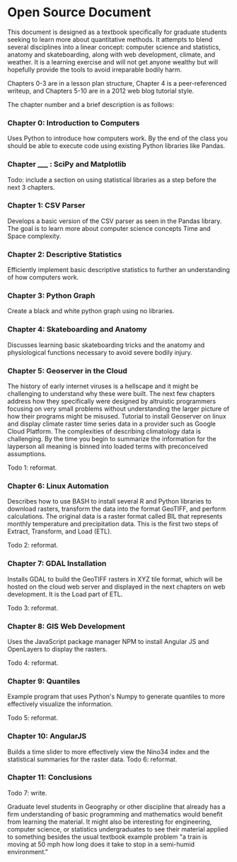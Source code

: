 # Open Source Document

This document is designed as a textbook specifically for graduate students seeking to learn more about quantitative methods. It attempts to blend several disciplines into a linear concept: computer science and statistics, anatomy and skateboarding, along with web development, climate, and weather. It is a learning exercise and will not get anyone wealthy but will hopefully provide the tools to avoid irreparable bodily harm.

Chapters 0-3 are in a lesson plan structure, Chapter 4 is a peer-referenced writeup, and Chapters 5-10 are in a 2012 web blog tutorial style.

The chapter number and a brief description is as follows:

### Chapter 0: Introduction to Computers
Uses Python to introduce how computers work.
By the end of the class you should be able to execute code using existing Python libraries like Pandas.

### Chapter ___ : SciPy and Matplotlib
Todo: include a section on using statistical libraries as a step before the next 3 chapters.

### Chapter 1: CSV Parser
Develops a basic version of the CSV parser as seen in the Pandas library.
The goal is to learn more about computer science concepts Time and Space complexity.

### Chapter 2: Descriptive Statistics
Efficiently implement basic descriptive statistics to further an understanding of how computers work.

### Chapter 3: Python Graph
Create a black and white python graph using no libraries.

### Chapter 4: Skateboarding and Anatomy
Discusses learning basic skateboarding tricks and the anatomy and physiological functions necessary to avoid severe bodily injury.

### Chapter 5: Geoserver in the Cloud
The history of early internet viruses is a hellscape and it might be challenging to understand why these were built. The next few chapters address how they specifically were designed by altruistic programmers focusing on very small problems without understanding the larger picture of how their programs might be misused.
Tutorial to install Geoserver on linux and display climate raster time series data in a provider such as Google Cloud Platform.
The complexities of describing climatology data is challenging. By the time you begin to summarize the information for the layperson all meaning is binned into loaded terms with preconceived assumptions.

Todo 1: reformat.

### Chapter 6: Linux Automation
Describes how to use BASH to install several R and Python libraries to download rasters, transform the data into the format GeoTIFF, and perform calculations.
The original data is a raster format called BIL that represents monthly temperature and precipitation data.
This is the first two steps of Extract, Transform, and Load (ETL).

Todo 2: reformat.

### Chapter 7: GDAL Installation
Installs GDAL to build the GeoTIFF rasters in XYZ tile format, which will be hosted on the cloud web server and displayed in the next chapters on web development.
It is the Load part of ETL.

Todo 3: reformat.

### Chapter 8: GIS Web Development
Uses the JavaScript package manager NPM to install Angular JS and OpenLayers to display the rasters.

Todo 4: reformat.

### Chapter 9: Quantiles
Example program that uses Python's Numpy to generate quantiles to more effectively visualize the information.

Todo 5: reformat.

### Chapter 10: AngularJS
Builds a time slider to more effectively view the Nino34 index and the statistical summaries for the raster data.
Todo 6: reformat.

### Chapter 11: Conclusions

Todo 7: write.


Graduate level students in Geography or other discipline that already has a firm understanding of basic programming and mathematics would benefit from learning the material. It might also be interesting for engineering, computer science, or statistics undergraduates to see their material applied to something besides the usual textbook example problem "a train is moving at 50 mph how long does it take to stop in a semi-humid environment."
